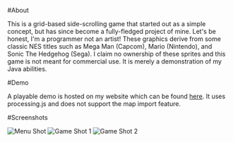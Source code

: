 #About

This is a grid-based side-scrolling game that started out as a simple concept, but has since become a fully-fledged project of mine.
Let's be honest, I'm a programmer not an artist!
These graphics derive from some classic NES titles such as Mega Man (Capcom), Mario (Nintendo), and Sonic The Hedgehog (Sega).
I claim no ownership of these sprites and this game is not meant for commercial use.
It is merely a demonstration of my Java abilities.

#Demo

A playable demo is hosted on my website which can be found [here](http://jbull.ca/#work-processing-terrace). It uses processing.js and does not support the map import feature.

#Screenshots

![Menu Shot](https://raw.github.com/jabes/Terrace/master/screenshots/ss001.png)
![Game Shot 1](https://raw.github.com/jabes/Terrace/master/screenshots/ss002.png)
![Game Shot 2](https://raw.github.com/jabes/Terrace/master/screenshots/ss003.png)
